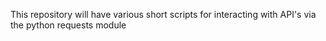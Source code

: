 This repository will have various short scripts for interacting with API's via 
the python requests module 

